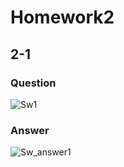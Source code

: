 # Homework2

## 2-1

### Question
![Sw1](https://user-images.githubusercontent.com/94778099/144748585-a7403b92-d81a-4437-85d2-e0548e263689.PNG)

### Answer
![Sw_answer1](https://user-images.githubusercontent.com/94778099/144748602-9904bdad-cfd9-4bf4-989f-6fd36993d37b.PNG)

